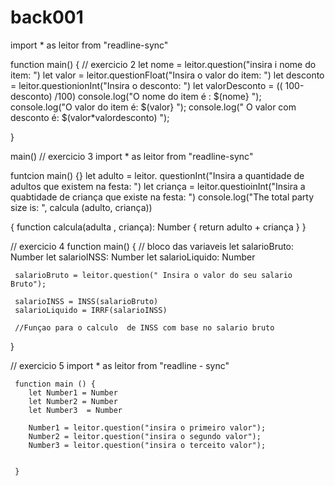 # back001
import * as leitor from "readline-sync"


function main() { 
	// exercicio 2 
	let nome = leitor.question("insira i nome do item: ")
	let valor = leitor.questionFloat("Insira o valor do item: ")
	let desconto = leitor.questionionInt("Insira o desconto: ")
	let valorDesconto = (( 100-desconto) /100)
	console.log("O nome do item é : $(nome} ");
	console.log("O valor do item é: $(valor} ");
	console.log(" O valor com desconto é: $(valor*valordesconto) ");

}
    
main()
  // exercicio 3 
  import * as leitor from "readline-sync"

  funtcion main() {}
	let adulto = leitor. questionInt("Insira a quantidade de adultos que existem na festa: ")
	let criança = leitor.questioinInt("Insira a quabtidade de criança que existe na festa: ")
	console.log("The total party size is: ", calcula (adulto, criança))

  {
	function calcula(adulta , criança): Number {
     return adulto  + criança 
	}
  }


  // exercicio 4 
  function main() {
	// bloco das variaveis
	let salarioBruto: Number 
	let salarioINSS: Number 
	let salarioLiquido: Number 
	   
	 salarioBruto = leitor.question(" Insira o valor do seu salario Bruto");

	 salarioINSS = INSS(salarioBruto)
	 salarioLiquido = IRRF(salarioINSS) 
         
	 //Funçao para o calculo  de INSS com base no salario bruto 


  }

  // exercicio 5 
  import * as leitor from "readline - sync"  
  
  
     function main () {
		let Number1 = Number
		let Number2 = Number
		let Number3  = Number
		
		Number1 = leitor.question("insira o primeiro valor");
		Number2 = leitor.question("insira o segundo valor");
		Number3 = leitor.question("insira o terceito valor");

		
	 }

